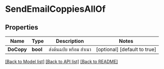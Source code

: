 # SendEmailCoppiesAllOf

## Properties

Name | Type | Description | Notes
------------ | ------------- | ------------- | -------------
**DoCopy** | **bool** | ส่งต้นฉบับ พร้อม สำเนา | [optional] [default to true]

[[Back to Model list]](../README.md#documentation-for-models) [[Back to API list]](../README.md#documentation-for-api-endpoints) [[Back to README]](../README.md)


